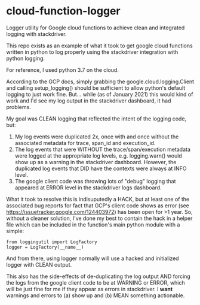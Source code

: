 # cloud-function-logger
Logger utility for Google cloud functions to achieve clean and integrated logging with stackdriver.

This repo exists as an example of what it took to get google cloud functions written in python to log properly using the stackdriver integration with python logging.

For reference, I used python 3.7 on the cloud.

According to the GCP docs, simply grabbing the google.cloud.logging.Client and calling setup_logging() should be sufficient to allow python's default logging to just work fine.  But... while (as of January 2021) this would kind of work and I'd see my log output in the stackdriver dashboard, it had problems.

My goal was CLEAN logging that reflected the intent of the logging code, but:
1. My log events were duplicated 2x, once with and once without the associated metadata for trace, span_id and execution_id.
2. The log events that were WITHOUT the trace/span/execution metadata were logged at the appropriate log levels, e.g. logging.warn() would show up as a warning in the stackdriver dashboard.  However, the duplicated log events that DID have the contexts were always at INFO level.
3. The google client code was throwing lots of "debug" logging that appeared at ERROR level in the stackdriver logs dashboard.

What it took to resolve this is indisuputedly a HACK, but at least one of the associated bug reports for fact that GCP's client code shows as error (see https://issuetracker.google.com/124403972) has been open for >1 year.  So, without a cleaner solution, I've done my best to contain the hack in a helper file which can be included in the function's main python module with a simple:

    from loggingutil import LogFactory
    logger = LogFactory(__name__)

And from there, using logger normally will use a hacked and initialized logger with CLEAN output.

This also has the side-effects of de-duplicating the log output AND forcing the logs from the google client code to be at WARNING or ERROR, which will be just fine for me if they appear as errors in stackdriver.  I **want** warnings and errors to (a) show up and (b) MEAN something actionable.
